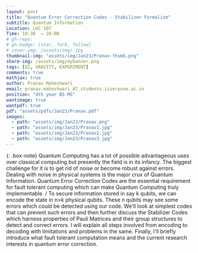 ```yaml
---
layout: post
title: "Quantum Error Correction Codes - Stabilizer Formalism"
subtitle: Quantum Information 
Location: LHC 107
Time: 18:30  → 20:00
# gh-repo:
# gh-badge: [star, fork, follow]
# cover-img: /assets/img/.jpg
thumbnail-img: "assets/img/Jan23/Pranav-thumb.png"
share-img: /assets/img/mybanner.png
tags: [QI, GRAVITY, EXPERIMENT]
comments: true
mathjax: true
author: Pranav Maheshwari
email: pranav.maheshwari_AT_students.iiserpune.ac.in
position: "4th year BS-MS"
wantimage: true
wantpdf: true
pdf: "assets/pdfs/Jan23/Pranav.pdf"
images:
  - path: "assets/img/Jan23/Pranav.png"
  - path: "assets/img/Jan23/Pranav1.jpg"
  - path: "assets/img/Jan23/Pranav2.jpg"
  - path: "assets/img/Jan23/Pranav3.jpg"
---
```

{: .box-note}
Quantum Computing has a lot of possible advantageous uses over classical computing but presently the field is in its infancy. The biggest challenge for it is to get rid of noise or become robust against errors. Dealing with noise in physical systems is the major crux of Quantum Information. Quantum Error Correction Codes are the essential requirement for fault tolerant computing which can make Quantum Computing truly implementable.
/
To secure information stored in say k qubits, we can encode the state in n>k physical qubits. These n qubits may see some errors which could be detected using our code. We'll look at simplest codes that can prevent such errors and then further discuss the Stabilizer Codes which harness properties of Pauli Matrices and their group structures to detect and correct errors. I will explain all steps involved from encoding to decoding with limitations and problems in the same. Finally, I'll briefly introduce what fault tolerant computation means and the current research interests in quantum error correction.